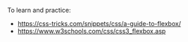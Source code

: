 To learn and practice:
- https://css-tricks.com/snippets/css/a-guide-to-flexbox/
- https://www.w3schools.com/css/css3_flexbox.asp